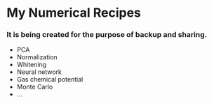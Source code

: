 # My Numerical Recipes
### It is being created for the purpose of backup and sharing.
- PCA
- Normalization
- Whitening
- Neural network
- Gas chemical potential
- Monte Carlo
- ...
